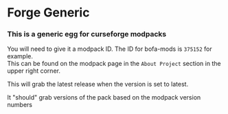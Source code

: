 # Forge Generic

### This is a generic egg for curseforge modpacks

You will need to give it a modpack ID. The ID for bofa-mods is `375152` for example.  
This can be found on the modpack page in the `About Project` section in the upper right corner.

This will grab the latest release when the version is set to latest. 

It "should" grab versions of the pack based on the modpack version numbers
